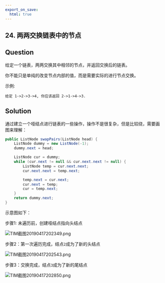 ```yaml
---
export_on_save:
  html: true
---
```


## 24. 两两交换链表中的节点

## Question

给定一个链表，两两交换其中相邻的节点，并返回交换后的链表。

你不能只是单纯的改变节点内部的值，而是需要实际的进行节点交换。

示例:

```
给定 1->2->3->4, 你应该返回 2->1->4->3.
```

## Solution

通过建立一个哑结点进行链表的一些操作，操作不是很复杂，但是比较绕，需要画图来理解：

```java
public ListNode swapPairs(ListNode head) {
    ListNode dummy = new ListNode(-1);
    dummy.next = head;

    ListNode cur = dummy;
    while (cur.next != null && cur.next.next != null) {
        ListNode temp = cur.next.next;
        cur.next.next = temp.next;

        temp.next = cur.next;
        cur.next = temp;
        cur = temp.next;
    }
    return dummy.next;
}
```

示意图如下：

步骤1: 未遍历前，创建哑结点指向头结点

![TIM截图20190417202349.png](https://i.loli.net/2019/04/17/5cb71c1c4b2af.png)


步骤2：第一次遍历完成，结点`2`成为了新的头结点

![TIM截图20190417202543.png](https://i.loli.net/2019/04/17/5cb71c327692d.png)

步骤3：交换完成，结点`3`成为了新的尾结点

![TIM截图20190417202850.png](https://i.loli.net/2019/04/17/5cb71c3ce6f47.png)